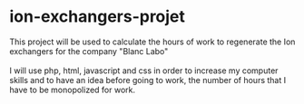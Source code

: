 # ion-exchangers-projet
This project will be used to calculate the hours of work to regenerate the Ion exchangers for the company "Blanc Labo" <br><br>
I will use php, html, javascript and css in order to increase my computer skills and to have an idea before going to work, the number of hours that I have to be monopolized for work.
